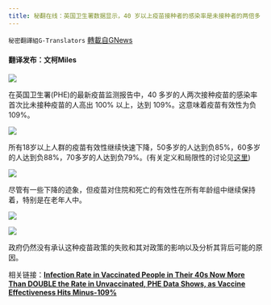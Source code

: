 ```yaml
---
title: 秘翻在线：英国卫生署数据显示，40 岁以上疫苗接种者的感染率是未接种者的两倍多
---
```

`秘密翻譯組G-Translators` [轉載自GNews](https://gnews.org/zh-hans/1597646/)

#### 翻译发布：文柯Miles

![](https://assets.gnews.org/wp-content/uploads/2021/10/图片-8.png)

在英国卫生署(PHE)的最新疫苗监测报告中，40 多岁的人两次接种疫苗的感染率首次比未接种疫苗的人高出 100% 以上，达到 109%。这意味着疫苗有效性为负 109%。

![](https://assets.gnews.org/wp-content/uploads/2021/10/图片-9.png)

所有18岁以上人群的疫苗有效性继续快速下降，50多岁的人达到负85%，60多岁的人达到负88%，70多岁的人达到负79%。(有关定义和局限性的讨论见[这里](https://dailysceptic.org/2021/10/10/vaccine-effectiveness-drops-again-now-as-low-as-minus-86-in-over-40s-latest-phe-data-shows/))

![](https://dailysceptic.org/wp-content/uploads/2021/10/VE-age-table-5-1024x196.jpg)

尽管有一些下降的迹象，但疫苗对住院和死亡的有效性在所有年龄组中继续保持着，特别是在老年人中。

![](https://dailysceptic.org/wp-content/uploads/2021/10/image-6.png)

![](https://dailysceptic.org/wp-content/uploads/2021/10/image-8.png)

政府仍然没有承认这种疫苗政策的失败和其对政策的影响以及分析其背后可能的原因。

相关链接：**[Infection Rate in Vaccinated People in Their 40s Now More Than DOUBLE the Rate in Unvaccinated, PHE Data Shows, as Vaccine Effectiveness Hits Minus-109%](https://dailysceptic.org/2021/10/15/infection-rate-in-vaccinated-people-in-their-40s-now-more-than-double-the-rate-in-unvaccinated-phe-data-shows-as-vaccine-effectiveness-hits-minus-109/)**
